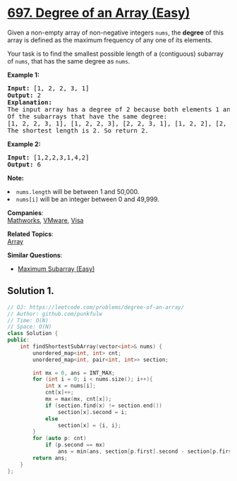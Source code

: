 # [697. Degree of an Array (Easy)](https://leetcode.com/problems/degree-of-an-array/)

<p>Given a non-empty array of non-negative integers <code>nums</code>, the <b>degree</b> of this array is defined as the maximum frequency of any one of its elements.</p>
<p>Your task is to find the smallest possible length of a (contiguous) subarray of <code>nums</code>, that has the same degree as <code>nums</code>.</p>

<p><b>Example 1:</b><br>
</p><pre><b>Input:</b> [1, 2, 2, 3, 1]
<b>Output:</b> 2
<b>Explanation:</b> 
The input array has a degree of 2 because both elements 1 and 2 appear twice.
Of the subarrays that have the same degree:
[1, 2, 2, 3, 1], [1, 2, 2, 3], [2, 2, 3, 1], [1, 2, 2], [2, 2, 3], [2, 2]
The shortest length is 2. So return 2.
</pre>
<p></p>


<p><b>Example 2:</b><br>
</p><pre><b>Input:</b> [1,2,2,3,1,4,2]
<b>Output:</b> 6
</pre>
<p></p>

<p><b>Note:</b>
</p><li><code>nums.length</code> will be between 1 and 50,000.</li>
<li><code>nums[i]</code> will be an integer between 0 and 49,999.</li>
<p></p>

**Companies**:  
[Mathworks](https://leetcode.com/company/mathworks), [VMware](https://leetcode.com/company/vmware), [Visa](https://leetcode.com/company/visa)

**Related Topics**:  
[Array](https://leetcode.com/tag/array/)

**Similar Questions**:
* [Maximum Subarray (Easy)](https://leetcode.com/problems/maximum-subarray/)

## Solution 1.

```cpp
// OJ: https://leetcode.com/problems/degree-of-an-array/
// Author: github.com/punkfulw
// Time: O(N)
// Space: O(N)
class Solution {
public:
    int findShortestSubArray(vector<int>& nums) {
        unordered_map<int, int> cnt;
        unordered_map<int, pair<int, int>> section;
        
        int mx = 0, ans = INT_MAX;
        for (int i = 0; i < nums.size(); i++){
            int x = nums[i];
            cnt[x]++;
            mx = max(mx, cnt[x]);
            if (section.find(x) != section.end())
                section[x].second = i;
            else
                section[x] = {i, i};
        }
        for (auto p: cnt)
            if (p.second == mx)
                ans = min(ans, section[p.first].second - section[p.first].first + 1);    
        return ans;
    }
};
```
